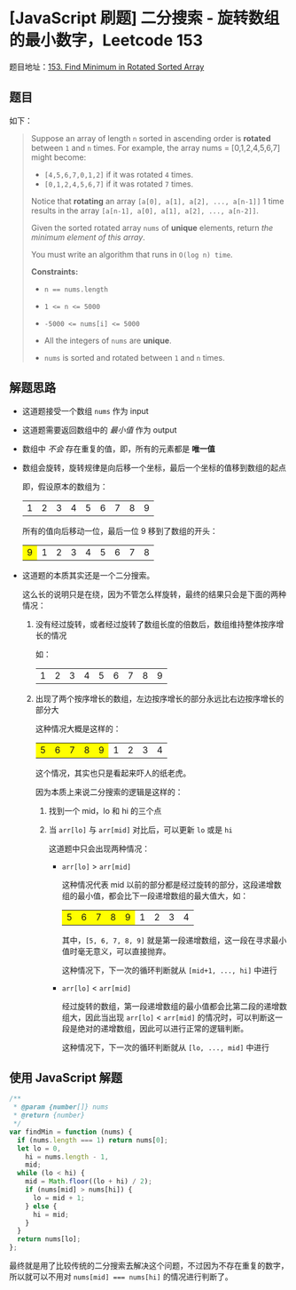 # [JavaScript 刷题] 二分搜索 - 旋转数组的最小数字，Leetcode 153

题目地址：[153. Find Minimum in Rotated Sorted Array](https://leetcode.com/problems/find-minimum-in-rotated-sorted-array/description/)

## 题目

如下：

> Suppose an array of length `n` sorted in ascending order is **rotated** between `1` and `n` times. For example, the array nums = [0,1,2,4,5,6,7] might become:
>
> - `[4,5,6,7,0,1,2]` if it was rotated `4` times.
> - `[0,1,2,4,5,6,7]` if it was rotated `7` times.
>
> Notice that **rotating** an array `[a[0], a[1], a[2], ..., a[n-1]]` 1 time results in the array `[a[n-1], a[0], a[1], a[2], ..., a[n-2]]`.
>
> Given the sorted rotated array `nums` of **unique** elements, return _the minimum element of this array_.
>
> You must write an algorithm that runs in `O(log n) time`.
>
> **Constraints:**
>
> - `n == nums.length`
>
> - `1 <= n <= 5000`
> - `-5000 <= nums[i] <= 5000`
>
> - All the integers of `nums` are **unique**.
>
> - `nums` is sorted and rotated between `1` and `n` times.

## 解题思路

- 这道题接受一个数组 `nums` 作为 input
- 这道题需要返回数组中的 _最小值_ 作为 output
- 数组中 _不会_ 存在重复的值，即，所有的元素都是 **唯一值**
- 数组会旋转，旋转规律是向后移一个坐标，最后一个坐标的值移到数组的起点

  即，假设原本的数组为：

    <table>
   <tr>
   <td>1</td>
   <td>2</td>
   <td>3</td>
   <td>4</td>
   <td>5</td>
   <td>6</td>
   <td>7</td>
   <td>8</td>
   <td>9</td>
   </tr>
   </table>

  所有的值向后移动一位，最后一位 9 移到了数组的开头：

    <table>
   <tr>
    <td bgColor="yellow">9</td>
   <td>1</td>
   <td>2</td>
   <td>3</td>
   <td>4</td>
   <td>5</td>
   <td>6</td>
   <td>7</td>
   <td>8</td>
   </tr>
   </table>

- 这道题的本质其实还是一个二分搜索。

  这么长的说明只是在绕，因为不管怎么样旋转，最终的结果只会是下面的两种情况：

  1. 没有经过旋转，或者经过旋转了数组长度的倍数后，数组维持整体按序增长的情况

     如：

       <table>
       <tr>
       <td>1</td>
       <td>2</td>
       <td>3</td>
       <td>4</td>
       <td>5</td>
       <td>6</td>
       <td>7</td>
       <td>8</td>
       <td>9</td>
       </tr>
       </table>

  2. 出现了两个按序增长的数组，左边按序增长的部分永远比右边按序增长的部分大

     这种情况大概是这样的：

       <table>
       <tr>
       <td bgColor='yellow'>5</td>
       <td bgColor='yellow'>6</td>
       <td bgColor='yellow'>7</td>
       <td bgColor='yellow'>8</td>
       <td bgColor='yellow'>9</td>
       <td>1</td>
       <td>2</td>
       <td>3</td>
       <td>4</td>
       </tr>
       </table>

     这个情况，其实也只是看起来吓人的纸老虎。

     因为本质上来说二分搜索的逻辑是这样的：

     1. 找到一个 mid，lo 和 hi 的三个点
     2. 当 `arr[lo]` 与 `arr[mid]` 对比后，可以更新 `lo` 或是 `hi`

        这道题中只会出现两种情况：

        - `arr[lo]` > `arr[mid]`

          这种情况代表 mid 以前的部分都是经过旋转的部分，这段递增数组的最小值，都会比下一段递增数组的最大值大，如：

            <table>
            <tr>
            <td bgColor='yellow'>5</td>
            <td bgColor='yellow'>6</td>
            <td bgColor='yellow'>7</td>
            <td bgColor='yellow'>8</td>
            <td bgColor='yellow'>9</td>
            <td>1</td>
            <td>2</td>
            <td>3</td>
            <td>4</td>
            </tr>
            </table>

          其中，`[5, 6, 7, 8, 9]` 就是第一段递增数组，这一段在寻求最小值时毫无意义，可以直接抛弃。

          这种情况下，下一次的循环判断就从 `[mid+1, ..., hi]` 中进行

        - `arr[lo]` < `arr[mid]`

          经过旋转的数组，第一段递增数组的最小值都会比第二段的递增数组大，因此当出现 `arr[lo]` < `arr[mid]` 的情况时，可以判断这一段是绝对的递增数组，因此可以进行正常的逻辑判断。

          这种情况下，下一次的循环判断就从 `[lo, ..., mid]` 中进行

## 使用 JavaScript 解题

```javascript
/**
 * @param {number[]} nums
 * @return {number}
 */
var findMin = function (nums) {
  if (nums.length === 1) return nums[0];
  let lo = 0,
    hi = nums.length - 1,
    mid;
  while (lo < hi) {
    mid = Math.floor((lo + hi) / 2);
    if (nums[mid] > nums[hi]) {
      lo = mid + 1;
    } else {
      hi = mid;
    }
  }
  return nums[lo];
};
```

最终就是用了比较传统的二分搜索去解决这个问题，不过因为不存在重复的数字，所以就可以不用对 `nums[mid] === nums[hi]` 的情况进行判断了。
